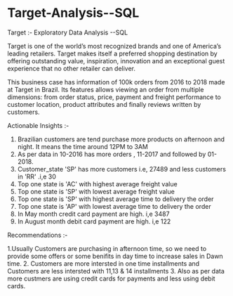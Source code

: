 # Target-Analysis--SQL
Target :- Exploratory Data Analysis --SQL

Target is one of the world’s most recognized brands and one of America’s leading retailers. Target makes itself a preferred shopping destination by offering outstanding value, inspiration, innovation and an exceptional guest experience that no other retailer can deliver.

This business case has information of 100k orders from 2016 to 2018 made at Target in Brazil. Its features allows viewing an order from multiple dimensions: from order status, price, payment and freight performance to customer location, product attributes and finally reviews written by customers.


 Actionable Insights :-
 
1. Brazilian customers are tend purchase more products on afternoon and night.
It means the time around 12PM to 3AM
2. As per data in 10-2016 has more orders , 11-2017 and followed by 01-2018.
3. Customer_state 'SP' has more customers i.e, 27489 and less customers in 'RR' .i,e 30
4. Top one state is 'AC' with highest average freight value 
5. Top one state is 'SP' with lowest average freight value 
6. Top one state is 'SP' with highest average time to delivery the order
7. Top one state is 'AP' with lowest average time to delivery the order
8. In May month credit card payment are high. i,e 3487 
9. In August month debit card payment are high. i,e 122


Recommendations :-

1.Usually Customers are purchasing in afternoon time, so we need to provide some offers or some benifits in day time to increase sales in Dawn time.
2. Customers are more intersted in one time installments and Customers are less intersted with 11,13 & 14 installments
3. Also as per data more custmers are using credit cards for payments and less using debit cards.
